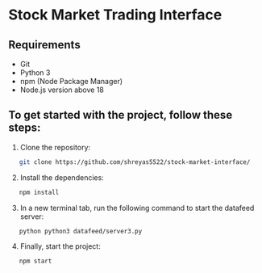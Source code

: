 # Stock Market Trading Interface

## Requirements
- Git
- Python 3
- npm (Node Package Manager)
- Node.js version above 18


## To get started with the project, follow these steps:

1. Clone the repository:

```bash
   git clone https://github.com/shreyas5522/stock-market-interface/
```
2. Install the dependencies:
```bash
   npm install
```
3. In a new terminal tab, run the following command to start the datafeed server:
```bash
   python python3 datafeed/server3.py
```
4. Finally, start the project:
```bash
   npm start
```
